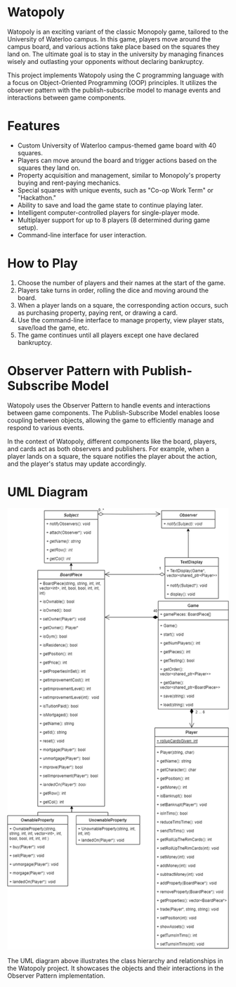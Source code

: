 # Watopoly
Watopoly is an exciting variant of the classic Monopoly game, tailored to the University of Waterloo campus. In this game, players move around the campus board, and various actions take place based on the squares they land on. The ultimate goal is to stay in the university by managing finances wisely and outlasting your opponents without declaring bankruptcy.

This project implements Watopoly using the C programming language with a focus on Object-Oriented Programming (OOP) principles. It utilizes the observer pattern with the publish-subscribe model to manage events and interactions between game components.

# Features
* Custom University of Waterloo campus-themed game board with 40 squares.
* Players can move around the board and trigger actions based on the squares they land on.
* Property acquisition and management, similar to Monopoly's property buying and rent-paying mechanics.
* Special squares with unique events, such as "Co-op Work Term" or "Hackathon."
* Ability to save and load the game state to continue playing later.
* Intelligent computer-controlled players for single-player mode.
* Multiplayer support for up to 8 players (8 determined during game setup).
* Command-line interface for user interaction.

# How to Play
1. Choose the number of players and their names at the start of the game.
2. Players take turns in order, rolling the dice and moving around the board.
3. When a player lands on a square, the corresponding action occurs, such as purchasing property, paying rent, or drawing a card.
4. Use the command-line interface to manage property, view player stats, save/load the game, etc.
5. The game continues until all players except one have declared bankruptcy.

# Observer Pattern with Publish-Subscribe Model

Watopoly uses the Observer Pattern to handle events and interactions between game components. The Publish-Subscribe Model enables loose coupling between objects, allowing the game to efficiently manage and respond to various events.

In the context of Watopoly, different components like the board, players, and cards act as both observers and publishers. For example, when a player lands on a square, the square notifies the player about the action, and the player's status may update accordingly.

# UML Diagram
![Watopoly UML Diagram](https://github.com/KokYenZein/Watopoly/blob/main/watopolyDD2UML.drawio.png?raw=true)

The UML diagram above illustrates the class hierarchy and relationships in the Watopoly project. It showcases the objects and their interactions in the Observer Pattern implementation.
